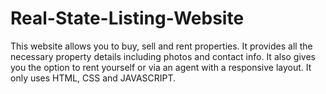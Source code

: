 # Real-State-Listing-Website
This website allows you to buy, sell and rent properties. It provides all the necessary property details including photos and contact info. It also gives you the option to rent yourself or via an agent with a responsive layout. It only uses HTML, CSS and JAVASCRIPT.
